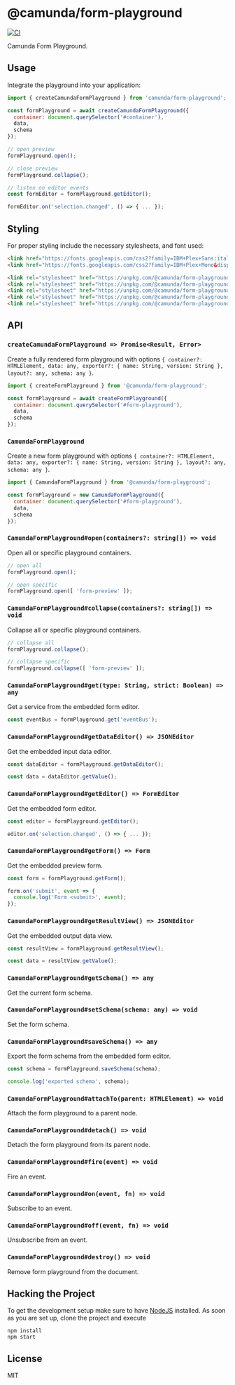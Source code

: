# @camunda/form-playground

[![CI](https://github.com/camunda/form-playground/actions/workflows/CI.yml/badge.svg)](https://github.com/camunda/form-playground/actions/workflows/CI.yml)

Camunda Form Playground.

## Usage

Integrate the playground into your application:

```javascript
import { createCamundaFormPlayground } from 'camunda/form-playground';

const formPlayground = await createCamundaFormPlayground({
  container: document.querySelector('#container'),
  data,
  schema
});

// open preview
formPlayground.open();

// close preview
formPlayground.collapse();

// listen on editor events
const formEditor = formPlayground.getEditor();

formEditor.on('selection.changed', () => { ... });
```

## Styling

For proper styling include the necessary stylesheets, and font used:

```html
<link href="https://fonts.googleapis.com/css2?family=IBM+Plex+Sans:ital,wght@0,400;0,600;1,400&display=swap" rel="stylesheet">
<link href="https://fonts.googleapis.com/css2?family=IBM+Plex+Mono&display=swap" rel="stylesheet">

<link rel="stylesheet" href="https://unpkg.com/@camunda/form-playground@0.1.0/dist/assets/form-js.css">
<link rel="stylesheet" href="https://unpkg.com/@camunda/form-playground@0.1.0/dist/assets/form-js-editor.css">
<link rel="stylesheet" href="https://unpkg.com/@camunda/form-playground@0.1.0/dist/assets/dragula.css">
<link rel="stylesheet" href="https://unpkg.com/@camunda/form-playground@0.1.0/dist/assets/properties-panel.css">
<link rel="stylesheet" href="https://unpkg.com/@camunda/form-playground@0.1.0/dist/assets/camunda-form-playground.css">
```

## API

### `createCamundaFormPlayground => Promise<Result, Error>`

Create a fully rendered form playground with options `{ container?: HTMLElement, data: any, exporter?: { name: String, version: String }, layout?: any, schema: any }`.

```javascript
import { createFormPlayground } from '@camunda/form-playground';

const formPlayground = await createFormPlayground({
  container: document.querySelector('#form-playground'),
  data,
  schema
});
```


### `CamundaFormPlayground`

Create a new form playground with options `{ container?: HTMLElement, data: any, exporter?: { name: String, version: String }, layout?: any, schema: any }`.

```javascript
import { CamundaFormPlayground } from '@camunda/form-playground';

const formPlayground = new CamundaFormPlayground({
  container: document.querySelector('#form-playground'),
  data,
  schema
});
```

### `CamundaFormPlayground#open(containers?: string[]) => void`

Open all or specific playground containers.

```javascript
// open all
formPlayground.open();

// open specific
formPlayground.open([ 'form-preview' ]);
```

### `CamundaFormPlayground#collapse(containers?: string[]) => void`

Collapse all or specific playground containers.

```javascript
// collapse all
formPlayground.collapse();

// collapse specific
formPlayground.collapse([ 'form-preview' ]);
```


### `CamundaFormPlayground#get(type: String, strict: Boolean) => any`

Get a service from the embedded form editor.

```javascript
const eventBus = formPlayground.get('eventBus');
```


### `CamundaFormPlayground#getDataEditor() => JSONEditor`

Get the embedded input data editor.

```javascript
const dataEditor = formPlayground.getDataEditor();

const data = dataEditor.getValue();
```


### `CamundaFormPlayground#getEditor() => FormEditor`

Get the embedded form editor.

```javascript
const editor = formPlayground.getEditor();

editor.on('selection.changed', () => { ... });
```


### `CamundaFormPlayground#getForm() => Form`

Get the embedded preview form.

```javascript
const form = formPlayground.getForm();

form.on('submit', event => {
  console.log('Form <submit>', event);
});
```


### `CamundaFormPlayground#getResultView() => JSONEditor`

Get the embedded output data view.

```javascript
const resultView = formPlayground.getResultView();

const data = resultView.getValue();
```


### `CamundaFormPlayground#getSchema() => any`

Get the current form schema.


### `CamundaFormPlayground#setSchema(schema: any) => void`

Set the form schema.


### `CamundaFormPlayground#saveSchema() => any`

Export the form schema from the embedded form editor.

```javascript
const schema = formPlayground.saveSchema(schema);

console.log('exported schema', schema);
```


### `CamundaFormPlayground#attachTo(parent: HTMLElement) => void`


Attach the form playground to a parent node.


### `CamundaFormPlayground#detach() => void`


Detach the form playground from its parent node.


### `CamundaFormPlayground#fire(event) => void`

Fire an event.


### `CamundaFormPlayground#on(event, fn) => void`

Subscribe to an event.


### `CamundaFormPlayground#off(event, fn) => void`

Unsubscribe from an event.


### `CamundaFormPlayground#destroy() => void`

Remove form playground from the document.



## Hacking the Project

To get the development setup make sure to have [NodeJS](https://nodejs.org/en/download/) installed.
As soon as you are set up, clone the project and execute

```
npm install
npm start
```

## License

MIT

